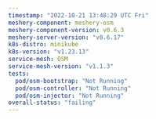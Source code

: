 ```yaml
---
timestamp: "2022-10-21 13:48:29 UTC Fri"
meshery-component: meshery-osm
meshery-component-version: v0.6.3
meshery-server-version: "v0.6.17"
k8s-distro: minikube
k8s-version: "v1.23.13"
service-mesh: OSM
service-mesh-version: "v1.1.3"
tests:
  pod/osm-bootstrap: "Not Running"
  pod/osm-controller: "Not Running"
  pod/osm-injector: "Not Running"
overall-status: "failing"
---
```

